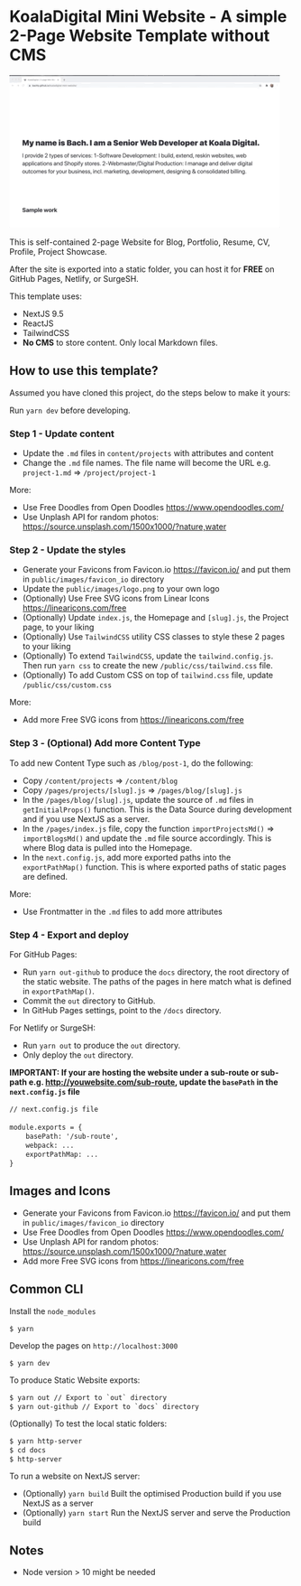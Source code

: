 # KoalaDigital Mini Website - A simple 2-Page Website Template without CMS

![alt text](./__README/screen.gif)

This is self-contained 2-page Website for Blog, Portfolio, Resume, CV, Profile, Project Showcase.

After the site is exported into a static folder, you can host it for **FREE** on GitHub Pages, Netlify, or SurgeSH.

This template uses:

- NextJS 9.5
- ReactJS
- TailwindCSS
- **No CMS** to store content. Only local Markdown files.

## How to use this template?

Assumed you have cloned this project, do the steps below to make it yours:

Run `yarn dev` before developing.

### Step 1 - Update content

- Update the `.md` files in `content/projects` with attributes and content
- Change the `.md` file names. The file name will become the URL e.g. `project-1.md` => `/project/project-1`

More:

- Use Free Doodles from Open Doodles https://www.opendoodles.com/
- Use Unplash API for random photos: https://source.unsplash.com/1500x1000/?nature,water

### Step 2 - Update the styles

- Generate your Favicons from Favicon.io https://favicon.io/ and put them in `public/images/favicon_io` directory
- Update the `public/images/logo.png` to your own logo
- (Optionally) Use Free SVG icons from Linear Icons https://linearicons.com/free
- (Optionally) Update `index.js`, the Homepage and `[slug].js`, the Project page, to your liking
- (Optionally) Use `TailwindCSS` utility CSS classes to style these 2 pages to your liking
- (Optionally) To extend `TailwindCSS`, update the `tailwind.config.js`. Then run `yarn css` to create the new `/public/css/tailwind.css` file.
- (Optionally) To add Custom CSS on top of `tailwind.css` file, update `/public/css/custom.css`

More:

- Add more Free SVG icons from https://linearicons.com/free

### Step 3 - (Optional) Add more Content Type

To add new Content Type such as `/blog/post-1`, do the following:

- Copy `/content/projects` => `/content/blog`
- Copy `/pages/projects/[slug].js` => `/pages/blog/[slug].js`
- In the `/pages/blog/[slug].js`, update the source of `.md` files in `getInitialProps()` function. This is the Data Source
  during development and if you use NextJS as a server.
- In the `/pages/index.js` file, copy the function `importProjectsMd()` => `importBlogsMd()` and update the `.md` file source accordingly. This is where Blog data is pulled into the Homepage.
- In the `next.config.js`, add more exported paths into the `exportPathMap()` function. This is where exported paths of static pages are defined.

More:

- Use Frontmatter in the `.md` files to add more attributes

### Step 4 - Export and deploy

For GitHub Pages:

- Run `yarn out-github` to produce the `docs` directory, the root directory of the static website. The paths of the pages in here match what is defined in `exportPathMap()`.
- Commit the `out` directory to GitHub.
- In GitHub Pages settings, point to the `/docs` directory.

For Netlify or SurgeSH:

- Run `yarn out` to produce the `out` directory.
- Only deploy the `out` directory.

**IMPORTANT: If your are hosting the website under a sub-route or sub-path e.g. http://youwebsite.com/sub-route, update the `basePath` in the `next.config.js` file**

```
// next.config.js file

module.exports = {
    basePath: '/sub-route',
    webpack: ...
    exportPathMap: ...
}
```

## Images and Icons

- Generate your Favicons from Favicon.io https://favicon.io/ and put them in `public/images/favicon_io` directory
- Use Free Doodles from Open Doodles https://www.opendoodles.com/
- Use Unplash API for random photos: https://source.unsplash.com/1500x1000/?nature,water
- Add more Free SVG icons from https://linearicons.com/free

## Common CLI

Install the `node_modules`

```
$ yarn
```

Develop the pages on `http://localhost:3000`

```
$ yarn dev
```

To produce Static Website exports:

```
$ yarn out // Export to `out` directory
$ yarn out-github // Export to `docs` directory
```

(Optionally) To test the local static folders:

```
$ yarn http-server
$ cd docs
$ http-server
```

To run a website on NextJS server:

- (Optionally) `yarn build` Built the optimised Production build if you use NextJS as a server
- (Optionally) `yarn start` Run the NextJS server and serve the Production build

## Notes

- Node version > 10 might be needed
